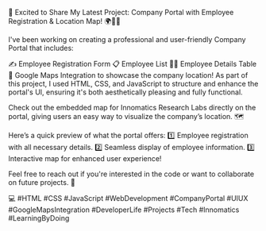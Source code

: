 🚀 Excited to Share My Latest Project: Company Portal with Employee Registration & Location Map! 🌍👨‍💻

I've been working on creating a professional and user-friendly Company Portal that includes:

✍️ Employee Registration Form
📋 Employee List
🧑‍💼 Employee Details Table
📍 Google Maps Integration to showcase the company location!
As part of this project, I used HTML, CSS, and JavaScript to structure and enhance the portal's UI, ensuring it's both aesthetically pleasing and fully functional.

Check out the embedded map for Innomatics Research Labs directly on the portal, giving users an easy way to visualize the company’s location. 🗺️

Here’s a quick preview of what the portal offers: 1️⃣ Employee registration with all necessary details. 2️⃣ Seamless display of employee information. 3️⃣ Interactive map for enhanced user experience!

Feel free to reach out if you're interested in the code or want to collaborate on future projects. 🎯

💻 #HTML #CSS #JavaScript #WebDevelopment #CompanyPortal #UIUX #GoogleMapsIntegration #DeveloperLife #Projects #Tech #Innomatics #LearningByDoing
